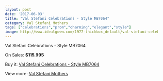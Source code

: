 ```yaml
---
layout: post
date: '2017-06-03'
title: "Val Stefani Celebrations - Style MB7064"
category: Val Stefani Mothers
tags: ["celebrations","prom","charming","elegant","style"]
image: http://www.idealgown.com/1977-thickbox_default/val-stefani-celebrations-style-mb7064.jpg
---
```

Val Stefani Celebrations - Style MB7064

On Sales: **$115.995**
<a href="https://www.idealgown.com/en/val-stefani-mothers/948-val-stefani-celebrations-style-mb7064.html"><amp-img layout="responsive" width="600" height="600" src="//www.idealgown.com/1977-thickbox_default/val-stefani-celebrations-style-mb7064.jpg" alt="Val Stefani Celebrations - Style MB7064 0" /></a>
<a href="https://www.idealgown.com/en/val-stefani-mothers/948-val-stefani-celebrations-style-mb7064.html"><amp-img layout="responsive" width="600" height="600" src="//www.idealgown.com/1978-thickbox_default/val-stefani-celebrations-style-mb7064.jpg" alt="Val Stefani Celebrations - Style MB7064 1" /></a>

Buy it: [Val Stefani Celebrations - Style MB7064](https://www.idealgown.com/en/val-stefani-mothers/948-val-stefani-celebrations-style-mb7064.html "Val Stefani Celebrations - Style MB7064")

View more: [Val Stefani Mothers](https://www.idealgown.com/en/12-val-stefani-mothers "Val Stefani Mothers")